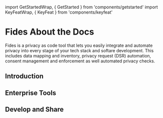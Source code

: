 import GetStartedWrap, { GetStarted } from 'components/getstarted'
import KeyFeatWrap, { KeyFeat } from 'components/keyfeat'

# Fides About the Docs

Fides is a privacy as code tool that lets you easily integrate and automate privacy into every stage of your tech stack and softare development. This includes data mapping and inventory, privacy request (DSR) automation, consent management and enforcement as well automated privacy checks.

## Introduction
<KeyFeatWrap>
  <KeyFeat title="What is Fides?" link="./fides/intro"  description="Learn how Fides solves major privacy challenges."/>
  <KeyFeat title="Use Cases" link="./fides/use-cases"  description="Popular use cases and related documentation you can use to create Fides configurations and workflows."/>
  <KeyFeat title="Fides vs. Alternatives" link="./fides/intro/vs"   description="Learn how Fides compares to other tools and services."/>
  <KeyFeat title="Regulations" link="../regulations"   description="Get practical step-by-step guides on major privacy regulations."/>
</KeyFeatWrap>

## Enterprise Tools
<KeyFeatWrap>
  <KeyFeat title="Fides Enterprise" link="#LINK"  description="Fides Enterprise is a self-hosted instance of Fides build for organizations that have strict security and compliance needs."/>
</KeyFeatWrap>

## Develop and Share
<KeyFeatWrap>
  <KeyFeat title="Connector Development" link="#LINK"  description="Create a privacy connector to allow Fides to interact with your service."/>
  <KeyFeat title="Registry Publishing" link="#LINK"  description="Publish a privacy connector to the Fides Registry to make it publicly available."/>
</KeyFeatWrap>


